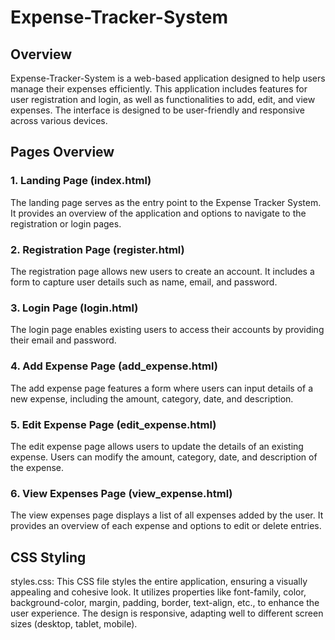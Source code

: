 # Expense-Tracker-System
## Overview
Expense-Tracker-System is a web-based application designed to help users manage their expenses efficiently. This application includes features for user registration and login, as well as functionalities to add, edit, and view expenses. The interface is designed to be user-friendly and responsive across various devices.

## Pages Overview
### 1. Landing Page (index.html)
The landing page serves as the entry point to the Expense Tracker System. It provides an overview of the application and options to navigate to the registration or login pages.

### 2. Registration Page (register.html)
The registration page allows new users to create an account. It includes a form to capture user details such as name, email, and password.

### 3. Login Page (login.html)
The login page enables existing users to access their accounts by providing their email and password.

### 4. Add Expense Page (add_expense.html)
The add expense page features a form where users can input details of a new expense, including the amount, category, date, and description.

### 5. Edit Expense Page (edit_expense.html)
The edit expense page allows users to update the details of an existing expense. Users can modify the amount, category, date, and description of the expense.

### 6. View Expenses Page (view_expense.html)
The view expenses page displays a list of all expenses added by the user. It provides an overview of each expense and options to edit or delete entries.

## CSS Styling
styles.css: This CSS file styles the entire application, ensuring a visually appealing and cohesive look. It utilizes properties like font-family, color, background-color, margin, padding, border, text-align, etc., to enhance the user experience. The design is responsive, adapting well to different screen sizes (desktop, tablet, mobile).